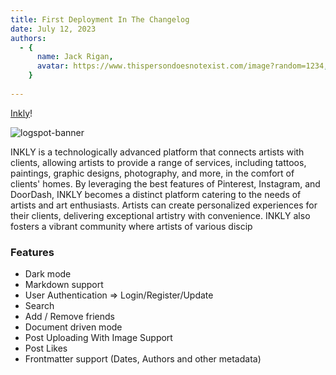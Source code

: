 ```yaml
---
title: First Deployment In The Changelog
date: July 12, 2023
authors:
  - {
      name: Jack Rigan,
      avatar: https://www.thispersondoesnotexist.com/image?random=1234,
    }
  
---
```


[Inkly](https://github.com/fayazara/logspot)!

![logspot-banner](/inkly-banner.png)

INKLY is a technologically advanced platform that connects artists with clients, allowing artists to
provide a range of services, including tattoos, paintings, graphic designs, photography, and more, in the
comfort of clients' homes. By leveraging the best features of Pinterest, Instagram, and DoorDash,
INKLY becomes a distinct platform catering to the needs of artists and art enthusiasts. Artists can create
personalized experiences for their clients, delivering exceptional artistry with convenience. INKLY also
fosters a vibrant community where artists of various discip

### Features

- Dark mode
- Markdown support
- User Authentication => Login/Register/Update
- Search
- Add / Remove friends
- Document driven mode
- Post Uploading With Image Support
- Post Likes
- Frontmatter support (Dates, Authors and other metadata)